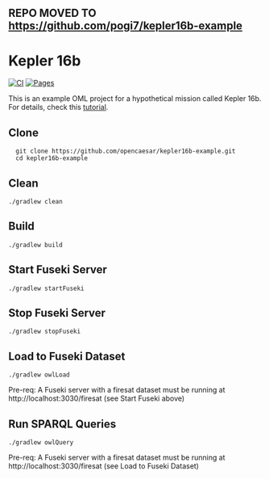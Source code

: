 ## REPO MOVED TO https://github.com/pogi7/kepler16b-example

# Kepler 16b

[![CI](https://github.com/opencaesar/kepler16b-example/actions/workflows/ci.yml/badge.svg)](https://github.com/opencaesar/kepler16b-example/actions/workflows/ci.yml)
[![Pages](https://img.shields.io/badge/Pages-HTML-blue)](http://opencaesar.github.io/kepler16b-example/) 

This is an example OML project for a hypothetical mission called Kepler 16b. For details, check this [tutorial](http://www.opencaesar.io/oml-tutorials/#tutorial2).

## Clone
```
  git clone https://github.com/opencaesar/kepler16b-example.git
  cd kepler16b-example
```

## Clean
```
./gradlew clean
```

## Build
```
./gradlew build
```

## Start Fuseki Server
```
./gradlew startFuseki
```

## Stop Fuseki Server
```
./gradlew stopFuseki
```

## Load to Fuseki Dataset
```
./gradlew owlLoad
```

Pre-req: A Fuseki server with a firesat dataset must be running at http://localhost:3030/firesat (see Start Fuseki above)  

## Run SPARQL Queries
```
./gradlew owlQuery
```

Pre-req: A Fuseki server with a firesat dataset must be running at http://localhost:3030/firesat (see Load to Fuseki Dataset)  
